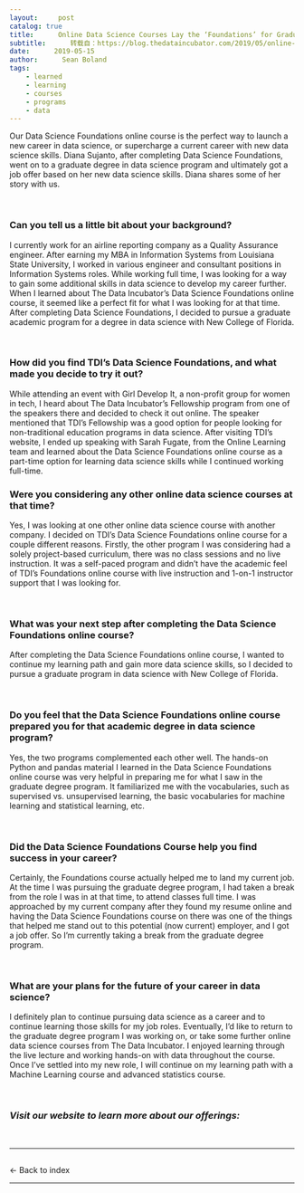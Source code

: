 ```yaml
---
layout:     post
catalog: true
title:      Online Data Science Courses Lay the ‘Foundations’ for Graduate Degree Programs
subtitle:      转载自：https://blog.thedataincubator.com/2019/05/online-data-science-courses-lay-the-foundations-for-graduate-degree-programs/
date:      2019-05-15
author:      Sean Boland
tags:
    - learned
    - learning
    - courses
    - programs
    - data
---
```


Our Data Science Foundations online course is the perfect way to launch a new career in data science, or supercharge a current career with new data science skills. Diana Sujanto, after completing Data Science Foundations, went on to a graduate degree in data science program and ultimately got a job offer based on her new data science skills. Diana shares some of her story with us.

 

### Can you tell us a little bit about your background?

I currently work for an airline reporting company as a Quality Assurance engineer. After earning my MBA in Information Systems from Louisiana State University, I worked in various engineer and consultant positions in Information Systems roles. While working full time, I was looking for a way to gain some additional skills in data science to develop my career further. When I learned about The Data Incubator’s Data Science Foundations online course, it seemed like a perfect fit for what I was looking for at that time. After completing Data Science Foundations, I decided to pursue a graduate academic program for a degree in data science with New College of Florida.

 

### How did you find TDI’s Data Science Foundations, and what made you decide to try it out?

While attending an event with Girl Develop It, a non-profit group for women in tech, I heard about The Data Incubator’s Fellowship program from one of the speakers there and decided to check it out online. The speaker mentioned that TDI’s Fellowship was a good option for people looking for non-traditional education programs in data science. After visiting TDI’s website, I ended up speaking with Sarah Fugate, from the Online Learning team and learned about the Data Science Foundations online course as a part-time option for learning data science skills while I continued working full-time.

### Were you considering any other online data science courses at that time?

Yes, I was looking at one other online data science course with another company. I decided on TDI’s Data Science Foundations online course for a couple different reasons. Firstly, the other program I was considering had a solely project-based curriculum, there was no class sessions and no live instruction. It was a self-paced program and didn’t have the academic feel of TDI’s Foundations online course with live instruction and 1-on-1 instructor support that I was looking for.

 

### What was your next step after completing the Data Science Foundations online course?

After completing the Data Science Foundations online course, I wanted to continue my learning path and gain more data science skills, so I decided to pursue a graduate program in data science with New College of Florida.

 

### Do you feel that the Data Science Foundations online course prepared you for that academic degree in data science program?

Yes, the two programs complemented each other well. The hands-on Python and pandas material I learned in the Data Science Foundations online course was very helpful in preparing me for what I saw in the graduate degree program. It familiarized me with the vocabularies, such as supervised vs. unsupervised learning, the basic vocabularies for machine learning and statistical learning, etc.

 

### Did the Data Science Foundations Course help you find success in your career?

Certainly, the Foundations course actually helped me to land my current job. At the time I was pursuing the graduate degree program, I had taken a break from the role I was in at that time, to attend classes full time. I was approached by my current company after they found my resume online and having the Data Science Foundations course on there was one of the things that helped me stand out to this potential (now current) employer, and I got a job offer. So I’m currently taking a break from the graduate degree program.

 

### What are your plans for the future of your career in data science?

I definitely plan to continue pursuing data science as a career and to continue learning those skills for my job roles. Eventually, I’d like to return to the graduate degree program I was working on, or take some further online data science courses from The Data Incubator. I enjoyed learning through the live lecture and working hands-on with data throughout the course. Once I’ve settled into my new role, I will continue on my learning path with a Machine Learning course and advanced statistics course.

 

### *Visit our website to learn more about our offerings:*

 


---

## 
← Back to index


---
